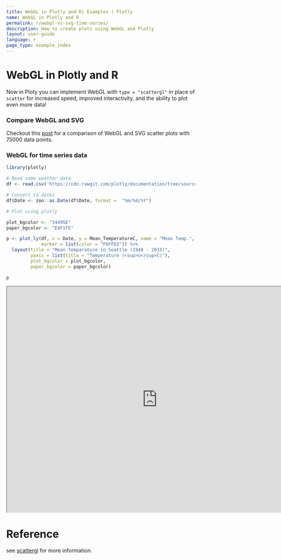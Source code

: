 ```yaml
---
title: WebGL in Plotly and R| Examples | Plotly
name: WebGL in Plotly and R
permalink: r/webgl-vs-svg-time-series/
description: How to create plots using WebGL and Plotly
layout: user-guide
language: r
page_type: example_index
---
```

# WebGL in Plotly and R

Now in Ploty you can implement WebGL with `type = "scattergl"` in place of `scatter` for increased speed, improved interactivity, and the ability to plot even more data!


### Compare WebGL and SVG

Checkout this [post](/r/compare-webgl-svg/) for a comparison of WebGL and SVG scatter plots with 75000 data points.

### WebGL for time series data

```r
library(plotly)

# Read some weather data
df <- read.csv('https://cdn.rawgit.com/plotly/documentation/tree/source/_posts/r/scattergl/weather-data.csv')

# Convert to dates
df$Date <- zoo::as.Date(df$Date, format =  "%m/%d/%Y")

# Plot using plotly

plot_bgcolor <- "34495E"
paper_bgcolor <- "E4F1FE"

p <- plot_ly(df, x = Date, y = Mean_TemperatureC, name = "Mean Temp.", type = "scattergl", 
             marker = list(color = "F6FFD2")) %>% 
  layout(title = "Mean Temparature in Seattle (1948 - 2015)",
         yaxis = list(title = "Temperature (<sup>o</sup>C)"),
         plot_bgcolor = plot_bgcolor, 
         paper_bgcolor = paper_bgcolor)

p
```

<iframe src="https://plot.ly/~RPlotBot/2873/mean-temparature-in-seattle-1948-2015/" width="800px" height="600px" scrolling="no" seamless="seamless"></iframe>

# Reference
see [scattergl](https://plot.ly/r/reference/#scattergl) for more information. 




